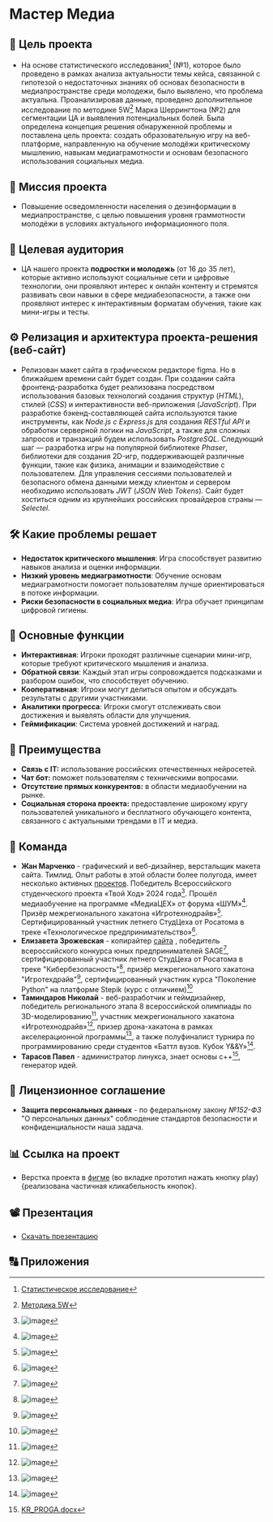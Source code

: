 # Мастер Медиа 
## 🎯 Цель проекта 
  - На основе статистического исследования[^-1] (№1), которое было проведено в рамках анализа актуальности темы  кейса, связанной с гипотезой о недостаточных знаниях об основах безопасности в медиапространстве среди молодежи, было выявлено, что проблема актуальна. Проанализировав данные, проведено дополнительное исследование по методике 5W[^0] Марка Шеррингтона (№2) для сегментации ЦА и выявления потенциальных болей. Была определена концепция решения обнаруженной проблемы и поставлена цель проекта: создать образовательную игру на веб-платформе, направленную на обучение молодёжи критическому мышлению, навыкам медиаграмотности и основам безопасного использования социальных медиа.
## 💎 Миссия проекта
  - Повышение осведомленности населения о дезинформации в медиапространстве, с целью повышения уровня граммотности молодёжи в условиях актуального информационного поля.
## 👥 Целевая аудитория
  - ЦА нашего проекта **подростки и молодежь** (от 16 до 35 лет), которые активно используют социальные сети и цифровые технологии, они проявляют интерес к онлайн контенту и стремятся развивать свои навыки в сфере медиабезопасности, а также они проявляют интерес к интерактивным форматам обучения, такие как мини-игры и тесты.
## ⚙️ Релизация и архитектура проекта-решения (веб-сайт)
  - Релизован макет сайта в графическом редакторе figma. Но в ближайшем времени сайт будет создан. При создании сайта фронтенд-разработка будет реализована посредством использования базовых технологий создания структур (*HTML*), стилей (*CSS*) и интерактивности веб-приложения (*JavaScript*). При разработке бэкенд-составляющей сайта используются такие инструменты, как *Node.js с Express.js* для создания *RESTful API* и обработки серверной логики на *JavaScript*, а также для сложных запросов и транзакций будем использовать *PostgreSQL*. Следующий шаг — разработка игры на популярной библиотеке *Phaser*, библиотеки для создания 2D-игр, поддерживающей различные функции, такие как физика, анимации и взаимодействие с пользователем. Для управления сессиями пользователей и безопасного обмена данными между клиентом и сервером необходимо использовать *JWT* (*JSON Web Tokens*). Сайт будет хоститься одним из крупнейших российских провайдеров страны — *Selectel*.
## 🛠️ Какие проблемы решает
  - **Недостаток критического мышления**: Игра способствует развитию навыков анализа и оценки информации.
  - **Низкий уровень медиаграмотности**: Обучение основам медиаграмотности помогает пользователям лучше ориентироваться в потоке информации.
  - **Риски безопасности в социальных медиа**: Игра обучает принципам цифровой гигиены.
## 🚀 Основные функции
- **Интерактивная**: Игроки проходят различные сценарии мини-игр, которые требуют критического мышления и анализа.
- **Обратной связи**: Каждый этап игры сопровождается подсказками и разбором ошибок, что способствует обучению.
- **Кооперативная**: Игроки могут делиться опытом и обсуждать результаты с другими участниками.
- **Аналитики прогресса**: Игроки смогут отслеживать свои достижения и выявлять области для улучшения.
- **Геймификации**: Система уровней достижений и наград.
## 🥇 Преимущества
- **Связь с IT:** использование российских отечественных нейросетей.
- **Чат бот:** поможет пользователям с техническими вопросами.
- **Отсутствие прямых конкурентов:** в области медиаобучении на рынке.
- **Социальная сторона проекта:** предоставление широкому кругу пользователей уникального и бесплатного обучающего контента, связанного с актуальными трендами в IT и медиа.
## 🤝 Команда
- **Жан Марченко** - графический и веб-дизайнер, верстальщик макета сайта. Тимлид. Опыт работы в этой области более полугода, имеет несколько активных [проектов](https://www.behance.net/jeanmarchenko). Победитель Всероссийского студенческого проекта «Твой Ход» 2024 года[^1]. Прошёл медиаобучение на программе «МедиаЦЕХ» от форума «ШУМ»[^2]. Призёр межрегионального хакатона «Игротехнодрайв»[^3]. Сертифицированный участник летнего СтудЦеха от Росатома в треке «Технологическое предпринимательство»[^4].
- **Елизавета Зрожевская** - копирайтер [сайта](http://xn--90anlkcgd.xn--p1ai/catalog/pochvoobrabatyvayuschaya-tehnika/) , победитель всероссийского конкурса юных предпринимателей SAGE[^5], сертифицированный участник летнего СтудЦеха от Росатома в треке "Кибербезопасность"[^6], призёр межрегионального хакатона "Игротехдрайв"[^7], сертифицированный участник курса "Поколение Python" на платформе Stepik (курс с отличием)[^8]
- **Таминдаров Николай** - веб-разработчик и геймдизайнер, победитель регионального этапа 8 всероссийской олимпиады по 3D-моделированию[^9], участник межрегионального хакатона «Игротехнодрайв»[^10], призер дрона-хакатона в рамках акселерационной программы[^11], а также полуфиналист турнира по программированию среди студентов «Баттл вузов. Кубок Y&&Y»[^12].
- **Тарасов Павел** - администратор линукса, знает основы с++[^13], генератор идей.

## 📝 Лицензионное соглашение
- **Защита персональных данных** - по федеральному закону *№152-ФЗ* "О персональных данных" соблюдение стандартов безопасности и конфиденциальности наша задача.
## 📊 Ссылка на проект
- Верстка проекта в [фигме](https://www.figma.com/design/3Lm0sYtVSR72gadQ7Nzc61/%D0%9F%D1%80%D0%BE%D0%B5%D0%BA%D1%82-%C2%AB%D0%9C%D0%B0%D1%81%D1%82%D0%B5%D1%80-%D0%9C%D0%B5%D0%B4%D0%B8%D0%B0%C2%BB?node-id=0-1&node-type=canvas&t=3qexDHzPMMlwAW68-0) (во вкладке прототип нажать кнопку play){реализована частичная кликабельность кнопок}.
## 📽️ Презентация
- [Скачать презентацию](https://github.com/user-attachments/files/17273753/19._.2.pptx)

## 🔠 Приложения
[^-1]: [Статистическое исследование](https://github.com/user-attachments/files/17271069/_._._._._.docx)

[^0]: [Методика 5W](https://github.com/user-attachments/files/17271020/2_.docx)

[^1]: ![image](https://github.com/user-attachments/assets/119edebb-0203-424f-adb5-471f63f57a0a)
[^2]: ![image](https://github.com/user-attachments/assets/ba364c5a-5d00-41ad-a578-4aacac472f84)
[^3]: ![image](https://github.com/user-attachments/assets/8b8f2ae2-9090-4d57-b843-9fac04011582)
[^4]: ![image](https://github.com/user-attachments/assets/34c8b223-40dd-4cdc-8484-42849081f616)

[^5]: ![image](https://github.com/user-attachments/assets/c42529b9-389f-4275-8fec-df60e23597dc)
[^6]: ![image](https://github.com/user-attachments/assets/9a3b649f-4ea9-422f-abf2-cf57c02bcc6b)
[^7]: ![image](https://github.com/user-attachments/assets/568b196f-8b1f-4cc2-a497-717d67895063)
[^8]: ![image](https://github.com/user-attachments/assets/57dc17c2-1354-4319-be76-1f1f100a8a17)

[^9]: ![image](https://github.com/user-attachments/assets/a0e237d0-b61d-4a10-baa7-7f627bf9cd4d)
[^10]: ![image](https://github.com/user-attachments/assets/ba2571c7-fb37-4bcc-8a8f-8f6e4e47b0ac)
[^11]: ![image](https://github.com/user-attachments/assets/e5f04025-36d3-46b6-b5f5-b0c9e987411b)
[^12]: ![image](https://github.com/user-attachments/assets/548135b6-ca51-4bba-b22d-dd799ce1e3e3)

[^13]: [KR_PROGA.docx](https://github.com/user-attachments/files/17273652/KR_PROGA.docx)
